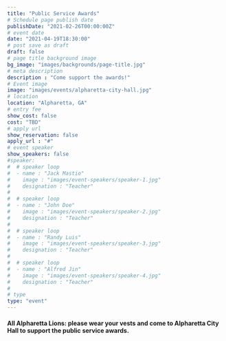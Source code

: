 ```yaml
---
title: "Public Service Awards"
# Schedule page publish date
publishDate: "2021-02-26T00:00:00Z"
# event date
date: "2021-04-19T18:30:00"
# post save as draft
draft: false
# page title background image
bg_image: "images/backgrounds/page-title.jpg"
# meta description
description : "Come support the awards!"
# Event image
image: "images/events/alpharetta-city-hall.jpg"
# location
location: "Alpharetta, GA"
# entry fee
show_cost: false
cost: "TBD"
# apply url
show_reservation: false
apply_url : "#"
# event speaker
show_speakers: false
#speaker:
#  # speaker loop
#  - name : "Jack Mastio"
#    image : "images/event-speakers/speaker-1.jpg"
#    designation : "Teacher"
#
#  # speaker loop
#  - name : "John Doe"
#    image : "images/event-speakers/speaker-2.jpg"
#    designation : "Teacher"
#
#  # speaker loop
#  - name : "Randy Luis"
#    image : "images/event-speakers/speaker-3.jpg"
#    designation : "Teacher"
#
#  # speaker loop
#  - name : "Alfred Jin"
#    image : "images/event-speakers/speaker-4.jpg"
#    designation : "Teacher"
#
# type
type: "event"
---
```


#### All Alpharetta Lions:  please wear your vests and come to Alpharetta City Hall to support the public service awards.
